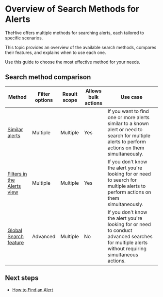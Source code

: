 # Overview of Search Methods for Alerts

TheHive offers multiple methods for searching alerts, each tailored to specific scenarios.

This topic provides an overview of the available search methods, compares their features, and explains when to use each one.

Use this guide to choose the most effective method for your needs.

## Search method comparison

| Method | Filter options | Result scope | Allows bulk actions | Use case |
| -------| ------------------| --------| --------------------| ---------|
| [Similar alerts](find-an-alert.md#method-1-similar-alerts) | Multiple | Multiple | Yes | If you want to find one or more alerts similar to a known alert or need to search for multiple alerts to perform actions on them simultaneously. |
| [Filters in the Alerts view](find-an-alert.md#method-2-filters-in-the-alerts-view) | Multiple | Multiple | Yes | If you don't know the alert you're looking for or need to search for multiple alerts to perform actions on them simultaneously. |
| [Global Search feature](find-an-alert.md#method-3-global-search-feature) | Advanced | Multiple | No | If you don't know the alert you're looking for or need to conduct advanced searches for multiple alerts without requiring simultaneous actions. |

## Next steps
* [How to Find an Alert](find-an-alert.md)